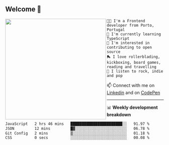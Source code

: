 ## Welcome 👋

<img align="left" src="https://github.com/saraiovieira/saraiovieira/assets/74243584/32f0e061-fcbb-45fe-8361-571943f17664" width="320"/>

```
👩‍💻 I'm a Frontend developer from Porto, Portugal
🌱 I'm currently learning TypeScript
🚩 I'm interested in contributing to open source
🛼 I love rollerblading, kickboxing, board games, reading and travelling
🎵 I listen to rock, indie and pop
```
📫 Connect with me on [Linkedin](https://www.linkedin.com/in/sara-vieira-frontend-developer/) and on [CodePen](https://codepen.io/saraiovieira)

-------

📊 **Weekly development breakdown**

<!--START_SECTION:waka-->

```txt
JavaScript   2 hrs 46 mins   ███████████████████████░░   91.97 %
JSON         12 mins         █▓░░░░░░░░░░░░░░░░░░░░░░░   06.78 %
Git Config   2 mins          ▒░░░░░░░░░░░░░░░░░░░░░░░░   01.18 %
CSS          0 secs          ░░░░░░░░░░░░░░░░░░░░░░░░░   00.08 %
```

<!--END_SECTION:waka-->
